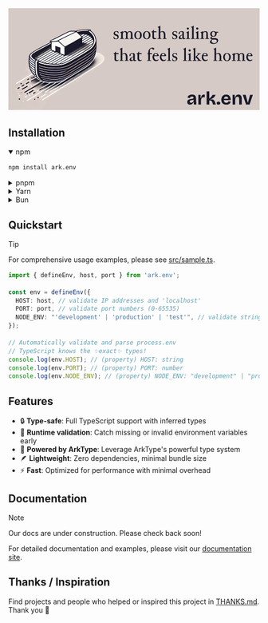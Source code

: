 <img src="assets/banner.png" alt="ark.env">

## Installation

<details open>
<summary>npm</summary>

```sh
npm install ark.env
```
</details>

<details>
<summary>pnpm</summary>

```sh
pnpm add ark.env
```
</details>

<details>
<summary>Yarn</summary>

```sh
yarn add ark.env
```
</details>

<details>
<summary>Bun</summary>

```sh
bun add ark.env
```
</details>

## Quickstart

> [!TIP]
> For comprehensive usage examples, please see [src/sample.ts](./src/sample.ts).

```ts
import { defineEnv, host, port } from 'ark.env';

const env = defineEnv({
  HOST: host, // validate IP addresses and 'localhost'
  PORT: port, // validate port numbers (0-65535)
  NODE_ENV: "'development' | 'production' | 'test'", // validate string union
});

// Automatically validate and parse process.env
// TypeScript knows the ✨exact✨ types!
console.log(env.HOST); // (property) HOST: string
console.log(env.PORT); // (property) PORT: number
console.log(env.NODE_ENV); // (property) NODE_ENV: "development" | "production" | "test"
```

## Features

- 🔒 **Type-safe**: Full TypeScript support with inferred types
- 🚀 **Runtime validation**: Catch missing or invalid environment variables early
- 💪 **Powered by ArkType**: Leverage ArkType's powerful type system
- 🪶 **Lightweight**: Zero dependencies, minimal bundle size
- ⚡ **Fast**: Optimized for performance with minimal overhead

## Documentation

> [!NOTE]
> Our docs are under construction. Please check back soon!

For detailed documentation and examples, please visit our [documentation site](https://http.cat/503).

## Thanks / Inspiration

Find projects and people who helped or inspired this project in [THANKS.md](./THANKS.md). Thank you 🙏

